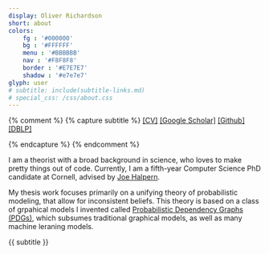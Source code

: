 ```yaml
---
display: Oliver Richardson
short: about
colors:
    fg : '#000000'
    bg : '#FFFFFF'
    menu : '#BBBBBB'
    nav : '#F8F8F8'
    border : '#E7E7E7'
    shadow : '#e7e7e7'
glyph: user
# subtitle: include(subtitle-links.md)
# special_css: /css/about.css
---
```


{% comment %}
{% capture subtitle %}
[[CV]](/files/cv.pdf)
[[Google Scholar]](https://scholar.google.com/citations?user=5_yI4jIAAAAJ)
[[Github]](https://github.com/orichardson)
[[DBLP]](https://dblp.org/pid/281/7499.html)
<!-- [[Twitter]]()
[[Instagram]]() -->
{% endcapture %}
{% endcomment %}


I am a theorist with a broad background in science, who loves to make pretty things out of code.
Currently, I am a fifth-year Computer Science PhD candidate at Cornell, advised by 
[Joe Halpern](http://www.cs.cornell.edu/home/halpern).
<!-- I am a theorist, but love to write code. -->
 <!-- with broad mathematical and scientific training. -->

<!-- I have broad interests and broad technical expertise. -->

My thesis work focuses primarily on a unifying theory of probabilistic modeling, that allow
for inconsistent beliefs. This theory is based on a class of grpahical models I invented called
[Probabilistic Dependency Graphs (PDGs)](https://orichardson.github.io/pdg/), which 
subsumes traditional graphical models, as well as many machine leraning models. 

<!-- Critically, PDGs can contain inconsistent probabilistic information, and that degree of inconsistency
turns out to be quite important. -->

{{ subtitle }}


